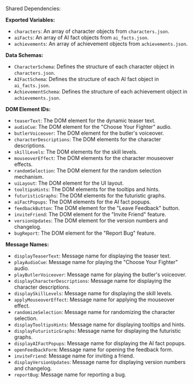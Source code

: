 Shared Dependencies:

**Exported Variables:**
- `characters`: An array of character objects from `characters.json`.
- `aiFacts`: An array of AI fact objects from `ai_facts.json`.
- `achievements`: An array of achievement objects from `achievements.json`.

**Data Schemas:**
- `CharacterSchema`: Defines the structure of each character object in `characters.json`.
- `AIFactSchema`: Defines the structure of each AI fact object in `ai_facts.json`.
- `AchievementSchema`: Defines the structure of each achievement object in `achievements.json`.

**DOM Element IDs:**
- `teaserText`: The DOM element for the dynamic teaser text.
- `audioCue`: The DOM element for the "Choose Your Fighter" audio.
- `butlerVoiceover`: The DOM element for the butler's voiceover.
- `characterDescriptions`: The DOM elements for the character descriptions.
- `skillLevels`: The DOM elements for the skill levels.
- `mouseoverEffect`: The DOM elements for the character mouseover effects.
- `randomSelection`: The DOM element for the random selection mechanism.
- `uiLayout`: The DOM element for the UI layout.
- `tooltipsHints`: The DOM elements for the tooltips and hints.
- `futuristicGraphs`: The DOM elements for the futuristic graphs.
- `aiFactPopups`: The DOM elements for the AI fact popups.
- `feedbackButton`: The DOM element for the "Leave Feedback" button.
- `inviteFriend`: The DOM element for the "Invite Friend" feature.
- `versionUpdates`: The DOM element for the version numbers and changelog.
- `bugReport`: The DOM element for the "Report Bug" feature.

**Message Names:**
- `displayTeaserText`: Message name for displaying the teaser text.
- `playAudioCue`: Message name for playing the "Choose Your Fighter" audio.
- `playButlerVoiceover`: Message name for playing the butler's voiceover.
- `displayCharacterDescriptions`: Message name for displaying the character descriptions.
- `displaySkillLevels`: Message name for displaying the skill levels.
- `applyMouseoverEffect`: Message name for applying the mouseover effect.
- `randomizeSelection`: Message name for randomizing the character selection.
- `displayTooltipsHints`: Message name for displaying tooltips and hints.
- `displayFuturisticGraphs`: Message name for displaying the futuristic graphs.
- `displayAIFactPopups`: Message name for displaying the AI fact popups.
- `openFeedbackForm`: Message name for opening the feedback form.
- `inviteFriend`: Message name for inviting a friend.
- `displayVersionUpdates`: Message name for displaying version numbers and changelog.
- `reportBug`: Message name for reporting a bug.
